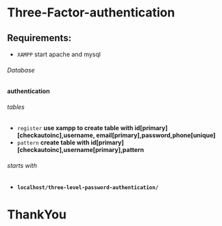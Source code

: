 # Three-Factor-authentication

## Requirements:
* `XAMPP` start apache and mysql

###### Database
**authentication**

###### tables
* `register` **use xampp to create table with id[primary][checkautoinc],username, email[primary],password,phone[unique]**
* `pattern` **create table with id[primary][checkautoinc],username[primary],pattern**

###### starts with 
* **`localhost/three-level-password-authentication/`**

# ThankYou


